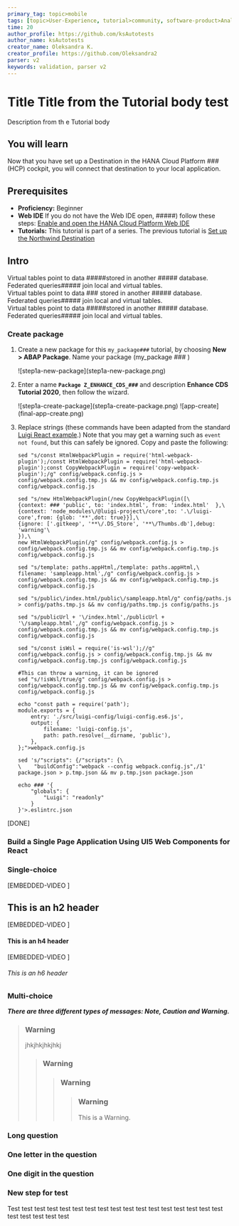 ```yaml
---
primary_tag: topic>mobile
tags: [topic>User-Experience, tutorial>community, software-product>Analytics, tutorial>beginner]
time: 20
author_profile: https://github.com/ksAutotests
author_name: ksAutotests
creator_name: Oleksandra K.
creator_profile: https://github.com/Oleksandra2
parser: v2
keywords: validation, parser v2
---
```


# Title Title from the Tutorial body test
<!-- description --> Description from th e Tutorial body

## You will learn  
Now that you have set up a Destination in the HANA Cloud Platform ### (HCP) cockpit, you will connect that destination to your local application.  

## Prerequisites  
 - **Proficiency:** Beginner 
 - **Web IDE** If you do not have the Web IDE open, #####) follow these steps: [Enable and open the HANA Cloud Platform Web IDE](https://go.sap.com/developer/tutorials/sapui5-webide-open-webide.html)
 - **Tutorials:** This tutorial is part of a series. The previous tutorial is [Set up the Northwind Destination](https://go.sap.com/developer/tutorials/hcp-create-destination.html)


## Intro

Virtual tables point to data #####stored in another ##### database.  Federated queries##### join local and virtual tables.  
Virtual tables point to data ### stored in another ##### database.  Federated queries##### join local and virtual tables.  
Virtual tables point to data #####stored in another ##### database.  Federated queries##### join local and virtual tables.  


### Create package

1. Create a new package for this `my_package###` tutorial, by choosing **New > ABAP Package**.
Name your package (my_package ### )

    <!-- border --> ![step1a-new-package](step1a-new-package.png)

2. Enter a name **`Package Z_ENHANCE_CDS_###`** and description **Enhance CDS Tutorial 2020**, then follow the wizard.

    <!-- border; size:250px --> ![step1a-create-package](step1a-create-package.png)

    <!-- border --> ![app-create](final-app-create.png)
    
3. Replace strings (these commands have been adapted from the standard [Luigi React example](https://github.com/SAP/luigi/blob/master/scripts/setup/react.sh).) Note that you may get a warning such as `event not found`, but this can safely be ignored. Copy and paste the following:

    ```Shell [2,5,7,10,12]
    sed "s/const HtmlWebpackPlugin = require('html-webpack-plugin');/const HtmlWebpackPlugin = require('html-webpack-plugin');const CopyWebpackPlugin = require('copy-webpack-plugin');/g" config/webpack.config.js > config/webpack.config.tmp.js && mv config/webpack.config.tmp.js config/webpack.config.js

    sed "s/new HtmlWebpackPlugin(/new CopyWebpackPlugin([\
    {context: ### 'public', to: 'index.html', from: 'index.html'  },\
    {context: 'node_modules\/@luigi-project\/core',to: '.\/luigi-core',from: {glob: '**',dot: true}}],\
    {ignore: ['.gitkeep', '**\/.DS_Store', '**\/Thumbs.db'],debug: 'warning'\
    }),\
    new HtmlWebpackPlugin(/g" config/webpack.config.js > config/webpack.config.tmp.js && mv config/webpack.config.tmp.js config/webpack.config.js

    sed "s/template: paths.appHtml,/template: paths.appHtml,\
    filename: 'sampleapp.html',/g" config/webpack.config.js > config/webpack.config.tmp.js && mv config/webpack.config.tmp.js config/webpack.config.js

    sed "s/public\/index.html/public\/sampleapp.html/g" config/paths.js > config/paths.tmp.js && mv config/paths.tmp.js config/paths.js

    sed "s/publicUrl + '\/index.html',/publicUrl + '\/sampleapp.html',/g" config/webpack.config.js > config/webpack.config.tmp.js && mv config/webpack.config.tmp.js config/webpack.config.js

    sed "s/const isWsl = require('is-wsl');//g" config/webpack.config.js > config/webpack.config.tmp.js && mv config/webpack.config.tmp.js config/webpack.config.js

    #This can throw a warning, it can be ignored
    sed "s/!isWsl/true/g" config/webpack.config.js > config/webpack.config.tmp.js && mv config/webpack.config.tmp.js config/webpack.config.js

    echo "const path = require('path');
    module.exports = {
        entry: './src/luigi-config/luigi-config.es6.js',
        output: {
            filename: 'luigi-config.js',
            path: path.resolve(__dirname, 'public'),
        },
    };">webpack.config.js

    sed 's/"scripts": {/"scripts": {\
    \    "buildConfig":"webpack --config webpack.config.js",/1' package.json > p.tmp.json && mv p.tmp.json package.json

    echo ### '{
        "globals": {
            "Luigi": "readonly"
        }
    }'>.eslintrc.json
    ```

[DONE]

### Build a Single Page Application Using UI5 Web Components for React 
   
### Single-choice 

[EMBEDDED-VIDEO [](/content/dam/site/sapcom/multimedia/2017/12/746085f5-e27c-0010-82c7-eda71af511fa.mp4)]
## This is an h2 header

[EMBEDDED-VIDEO [](/content/dam/site/sapcom/multimedia/2017/12/746085f5-e27c-0010-82c7-eda71af511fa.mp4)]
#### This is an h4 header

[EMBEDDED-VIDEO [](/content/dam/site/sapcom/multimedia/2017/12/746085f5-e27c-0010-82c7-eda71af511fa.mp4)]
###### This is an h6 header
 
### Multi-choice 

***There are three different types of messages: Note, Caution and Warning.***

>### Warning
>jhkjhkjhkjhkj
>>### Warning
>>>### Warning
>>>>### Warning
>>>>This is a Warning. 

### Long question 

### One letter in the question

### One digit in the question

### New step for test
Test test test test test test test test test test test test test test test test test test test test test test 
 

